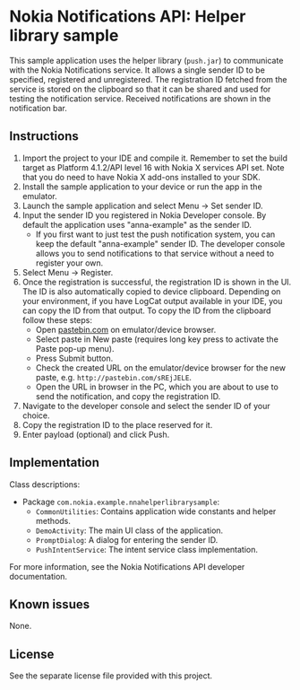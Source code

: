 Nokia Notifications API: Helper library sample
==============================================

This sample application uses the helper library (`push.jar`) to communicate with
the Nokia Notifications service. It allows a single sender ID to be specified,
registered and unregistered. The registration ID fetched from the service is
stored on the clipboard so that it can be shared and used for testing the
notification service. Received notifications are shown in the notification bar.


Instructions
--------------------------------------------------------------------------------

1. Import the project to your IDE and compile it. Remember to set the build
   target as Platform 4.1.2/API level 16 with Nokia X services API set. Note
   that you do need to have Nokia X add-ons installed to your SDK.
2. Install the sample application to your device or run the app in the emulator.
3. Launch the sample application and select Menu -> Set sender ID.
4. Input the sender ID you registered in Nokia Developer console. By default the
   application uses "anna-example" as the sender ID.
    * If you first want to just test the push notification system, you can keep
      the default "anna-example" sender ID. The developer console allows you to
      send notifications to that service without a need to register your own.
5. Select Menu -> Register.
6. Once the registration is successful, the registration ID is shown in the UI.
   The ID is also automatically copied to device clipboard. Depending on your
   environment, if you have LogCat output available in your IDE, you can copy
   the ID from that output. To copy the ID from the clipboard follow these
   steps:
    * Open [pastebin.com](http://pastebin.com) on emulator/device browser.
    * Select paste in New paste (requires long key press to activate the
      Paste pop-up menu).
    * Press Submit button.
    * Check the created URL on the emulator/device browser for the new paste,
      e.g. `http://pastebin.com/sREjJELE`.
    * Open the URL in browser in the PC, which you are about to use to send the
      notification, and copy the registration ID.
7. Navigate to the developer console and select the sender ID of your choice.
8. Copy the registration ID to the place reserved for it.
9. Enter payload (optional) and click Push.


Implementation
--------------------------------------------------------------------------------

Class descriptions:

* Package `com.nokia.example.nnahelperlibrarysample`:
    * `CommonUtilities`: Contains application wide constants and helper methods.
    * `DemoActivity`: The main UI class of the application.
    * `PromptDialog`: A dialog for entering the sender ID.
    * `PushIntentService`: The intent service class implementation.
    
For more information, see the Nokia Notifications API developer documentation.


Known issues
--------------------------------------------------------------------------------

None.


License
--------------------------------------------------------------------------------

See the separate license file provided with this project.
